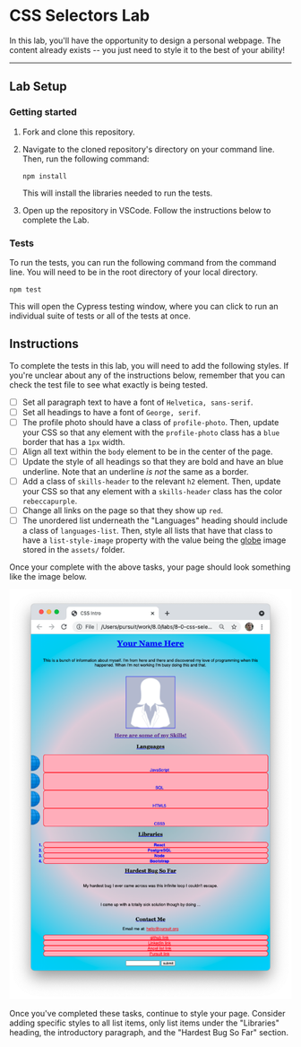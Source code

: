 # CSS Selectors Lab

In this lab, you'll have the opportunity to design a personal webpage. The content already exists -- you just need to style it to the best of your ability!

---

## Lab Setup

### Getting started

1. Fork and clone this repository.

1. Navigate to the cloned repository's directory on your command line. Then, run the following command:

   ```
   npm install
   ```

   This will install the libraries needed to run the tests.

1. Open up the repository in VSCode. Follow the instructions below to complete the Lab.

### Tests

To run the tests, you can run the following command from the command line. You will need to be in the root directory of your local directory.

```
npm test
```

This will open the Cypress testing window, where you can click to run an individual suite of tests or all of the tests at once.

## Instructions

To complete the tests in this lab, you will need to add the following styles. If you're unclear about any of the instructions below, remember that you can check the test file to see what exactly is being tested.

- [ ] Set all paragraph text to have a font of `Helvetica, sans-serif`.
- [ ] Set all headings to have a font of `George, serif`.
- [ ] The profile photo should have a class of `profile-photo`. Then, update your CSS so that any element with the `profile-photo` class has a `blue` border that has a `1px` width.
- [ ] Align all text within the `body` element to be in the center of the page.
- [ ] Update the style of all headings so that they are bold and have an blue underline. Note that an underline _is not_ the same as a border.
- [ ] Add a class of `skills-header` to the relevant `h2` element. Then, update your CSS so that any element with a `skills-header` class has the color `rebeccapurple`.
- [ ] Change all links on the page so that they show up `red`.
- [ ] The unordered list underneath the "Languages" heading should include a class of `languages-list`. Then, style all lists that have that class to have a `list-style-image` property with the value being the [globe](./assets/globe.png) image stored in the `assets/` folder.

Once your complete with the above tasks, your page should look something like the image below.

![Completed lab image.](./assets/styled-page.png)

Once you've completed these tasks, continue to style your page. Consider adding specific styles to all list items, only list items under the "Libraries" heading, the introductory paragraph, and the "Hardest Bug So Far" section.
